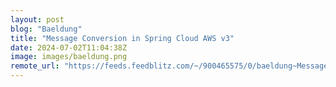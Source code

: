 ```yaml
---
layout: post
blog: "Baeldung"
title: "Message Conversion in Spring Cloud AWS v3"
date: 2024-07-02T11:04:38Z
image: images/baeldung.png
remote_url: "https://feeds.feedblitz.com/~/900465575/0/baeldung~Message-Conversion-in-Spring-Cloud-AWS-v"
---
```

